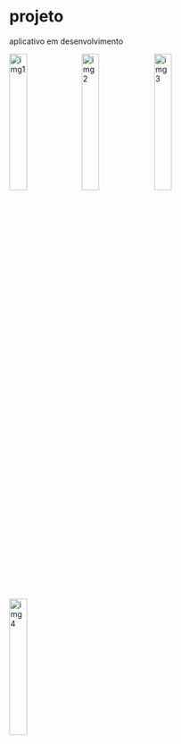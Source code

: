# projeto
aplicativo em desenvolvimento
<div>
  <img src="https://github.com/user-attachments/assets/34bb35b0-ec31-418b-9986-bf0470dab250" alt="img1" style="width:25%; height:auto;">
  <img src="https://github.com/user-attachments/assets/1c7c7653-5f98-4cd4-9888-d34cbc8facdc" alt="img2" style="width:25%; height:auto;">
  <img src="https://github.com/user-attachments/assets/e63ccb14-ed02-4590-b8e5-ba2b3fef913e" alt="img3" style="width:25%; height:auto;">
  <img src="https://github.com/user-attachments/assets/9a4d9de9-655f-45f8-b8da-757a63f1f10b" alt="img4" style="width:25%; height:auto;">
</div>


